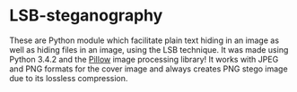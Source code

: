 # LSB-steganography

These are Python module which facilitate plain text hiding in an image as well as hiding files in an image, using the LSB technique. 
It was made using Python 3.4.2 and the [Pillow](https://pillow.readthedocs.io/en/5.2.x/) image processing library!
It works with JPEG and PNG formats for the cover image and always creates PNG stego image due to its lossless compression.
